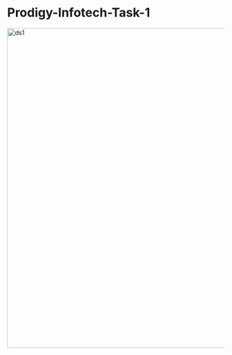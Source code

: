 # Prodigy-Infotech-Task-1
<img width="742" alt="ds1" src="https://github.com/user-attachments/assets/f1728868-4334-4b06-9a9f-0a2cbbc7e419" />
